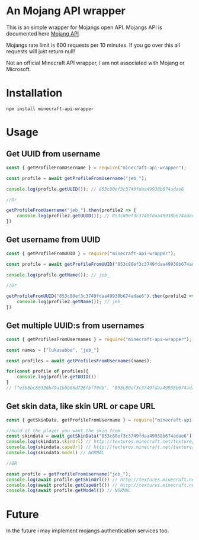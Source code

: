 # An Mojang API wrapper

This is an simple wrapper for Mojangs open API. Mojangs API is documented here [Mojang API](https://minecraft.wiki/w/Mojang_API)

Mojangs rate limit is 600 requests per 10 minutes. If you go over this all requests will just return null!

Not an official Minecraft API wrapper, I am not associated with Mojang or Microsoft.

# Installation

`npm install minecraft-api-wrapper`


# Usage

## Get UUID from username

```js
const { getProfileFromUsername } = require("minecraft-api-wrapper");

const profile = await getProfileFromUsername("jeb_");

console.log(profile.getUUID()); // 853c80ef3c3749fdaa49938b674adae6

//Or

getProfileFromUsername("jeb_").then(profile2 => {
    console.log(profile2.getUUID()); // 853c80ef3c3749fdaa49938b674adae6
})
```

## Get username from UUID

```js
const { getProfileFromUUID } = require("minecraft-api-wrapper");

const profile = await getProfileFromUUID("853c80ef3c3749fdaa49938b674adae6");

console.log(profile.getName()); // jeb_

//Or

getProfileFromUUID("853c80ef3c3749fdaa49938b674adae6").then(profile2 => {
    console.log(profile2.getName()); // jeb_
})
```

## Get multiple UUID:s from usernames

```js
const { getProfilesFromUsernames } = require("minecraft-api-wrapper");

const names = ["lukasabbe", "jeb_"]

const profiles = await getProfilesFromUsernames(names);

for(const profile of profiles){
    console.log(profile.getUUID())
}
// ["e3b8bc60326b45a1bbb86d728fbf70db", "853c80ef3c3749fdaa49938b674adae6"]
```

## Get skin data, like skin URL or cape URL

```js
const { getSkinData, getProfileFromUsername } = require("minecraft-api-wrapper");

//Uuid of the player you want the skin from
const skindata = await getSkinData("853c80ef3c3749fdaa49938b674adae6");
console.log(skindata.skinUrl) // http://textures.minecraft.net/texture/7fd9ba42a7c81eeea22f1524271ae85a8e045ce0af5a6ae16c6406ae917e68b5
console.log(skindata.capeUrl) // http://textures.minecraft.net/texture/9e507afc56359978a3eb3e32367042b853cddd0995d17d0da995662913fb00f7
console.log(skindata.model) // NORMAL

//OR

const profile = getProfileFromUsername("jeb_");
console.log(await profile.getSkinUrl()) // http://textures.minecraft.net/texture/7fd9ba42a7c81eeea22f1524271ae85a8e045ce0af5a6ae16c6406ae917e68b5
console.log(await profile.getCapeUrl()) // http://textures.minecraft.net/texture/9e507afc56359978a3eb3e32367042b853cddd0995d17d0da995662913fb00f7
console.log(await profile.getModel()) // NORMAL

```

# Future

In the future i may implement mojangs authentication services too. 